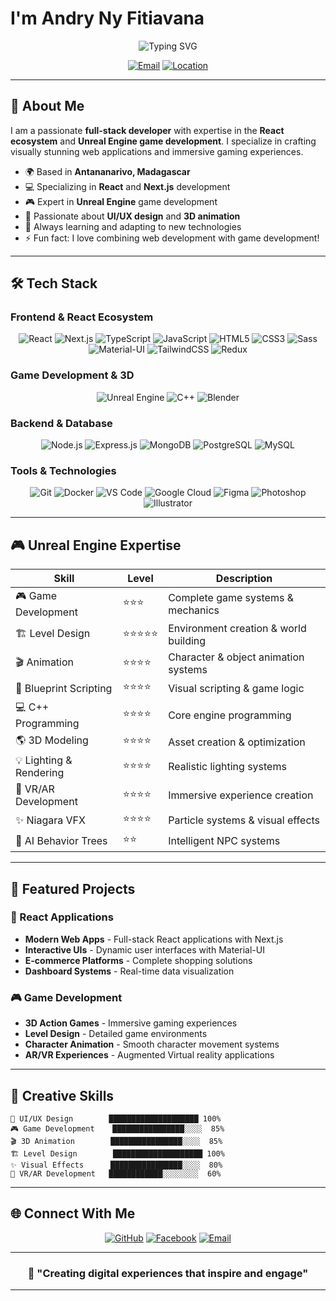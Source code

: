 # I'm **Andry Ny Fitiavana**

<div align="center">
  
![Typing SVG](https://readme-typing-svg.herokuapp.com?font=Orbitron&size=35&duration=3000&pause=1000&color=6079a2&center=true&vCenter=true&width=600&lines=UI/UX+Designer;React+Specialist;Unreal+Engine+Developer;Game+Designer+%26+Animator)
  
</div>

<div align="center">
  
[![Email](https://img.shields.io/badge/Email-andryfitia8%40gmail.com-blue?style=for-the-badge&logo=gmail&logoColor=white&color=0f1a2c&labelColor=1c1917)](mailto:andryfitia8@gmail.com)
[![Location](https://img.shields.io/badge/Location-Antananarivo%2C%20Madagascar-red?style=for-the-badge&logo=googlemaps&logoColor=white&color=0f1a2c&labelColor=1c1917)]()
  
</div>

---

## 🚀 About Me

I am a passionate **full-stack developer** with expertise in the **React ecosystem** and **Unreal Engine game development**. I specialize in crafting visually stunning web applications and immersive gaming experiences.

- 🌍 Based in **Antananarivo, Madagascar**
- 💻 Specializing in **React** and **Next.js** development
- 🎮 Expert in **Unreal Engine** game development
- 🎨 Passionate about **UI/UX design** and **3D animation**
- 🔧 Always learning and adapting to new technologies
- ⚡ Fun fact: I love combining web development with game development!

---

## 🛠️ Tech Stack

### Frontend & React Ecosystem
<div align="center">
  
![React](https://img.shields.io/badge/React-0f1a2c?style=for-the-badge&logo=react&logoColor=61DAFB)
![Next.js](https://img.shields.io/badge/Next.js-0f1a2c?style=for-the-badge&logo=next.js&logoColor=white)
![TypeScript](https://img.shields.io/badge/TypeScript-0f1a2c?style=for-the-badge&logo=typescript&logoColor=white)
![JavaScript](https://img.shields.io/badge/JavaScript-0f1a2c?style=for-the-badge&logo=javascript&logoColor=F7DF1E)
![HTML5](https://img.shields.io/badge/HTML5-0f1a2c?style=for-the-badge&logo=html5&logoColor=white)
![CSS3](https://img.shields.io/badge/CSS3-0f1a2c?style=for-the-badge&logo=css3&logoColor=white)
![Sass](https://img.shields.io/badge/Sass-0f1a2c?style=for-the-badge&logo=sass&logoColor=white)
![Material-UI](https://img.shields.io/badge/Material--UI-0f1a2c?style=for-the-badge&logo=material-ui&logoColor=white)
![TailwindCSS](https://img.shields.io/badge/Tailwind_CSS-0f1a2c?style=for-the-badge&logo=tailwind-css&logoColor=white)
![Redux](https://img.shields.io/badge/Redux-0f1a2c?style=for-the-badge&logo=redux&logoColor=white)
  
</div>

### Game Development & 3D
<div align="center">
  
![Unreal Engine](https://img.shields.io/badge/Unreal_Engine-313131?style=for-the-badge&logo=unreal-engine&logoColor=white)
![C++](https://img.shields.io/badge/C%2B%2B-0f1a2c?style=for-the-badge&logo=c%2B%2B&logoColor=white)
![Blender](https://img.shields.io/badge/Blender-313131?style=for-the-badge&logo=blender&logoColor=white)
  
</div>

### Backend & Database
<div align="center">
  
![Node.js](https://img.shields.io/badge/Node.js-0f1a2c?style=for-the-badge&logo=node.js&logoColor=white)
![Express.js](https://img.shields.io/badge/Express.js-0f1a2c?style=for-the-badge&logo=express&logoColor=white)
![MongoDB](https://img.shields.io/badge/MongoDB-0f1a2c?style=for-the-badge&logo=mongodb&logoColor=white)
![PostgreSQL](https://img.shields.io/badge/PostgreSQL-0f1a2c?style=for-the-badge&logo=postgresql&logoColor=white)
![MySQL](https://img.shields.io/badge/MySQL-0f1a2c?style=for-the-badge&logo=mysql&logoColor=white)
  
</div>

### Tools & Technologies
<div align="center">
  
![Git](https://img.shields.io/badge/Git-0f1a2c?style=for-the-badge&logo=git&logoColor=white)
![Docker](https://img.shields.io/badge/Docker-0f1a2c?style=for-the-badge&logo=docker&logoColor=white)
![VS Code](https://img.shields.io/badge/Rider-0f1a2c?style=for-the-badge&logo=visual-studio-code&logoColor=white)
![Google Cloud](https://img.shields.io/badge/Google_Cloud-0f1a2c?style=for-the-badge&logo=google-cloud&logoColor=white)
![Figma](https://img.shields.io/badge/Figma-0f1a2c?style=for-the-badge&logo=figma&logoColor=white)
![Photoshop](https://img.shields.io/badge/Photoshop-0f1a2c?style=for-the-badge&logo=adobe-photoshop&logoColor=white)
![Illustrator](https://img.shields.io/badge/Illustrator-0f1a2c?style=for-the-badge&logo=adobe-illustrator&logoColor=white)
  
</div>

---

## 🎮 Unreal Engine Expertise

| Skill | Level | Description |
|-------|-------|-------------|
| 🎮 Game Development | ⭐⭐⭐ | Complete game systems & mechanics |
| 🏗️ Level Design | ⭐⭐⭐⭐⭐ | Environment creation & world building |
| 🎬 Animation | ⭐⭐⭐⭐ | Character & object animation systems |
| 🔧 Blueprint Scripting | ⭐⭐⭐⭐ | Visual scripting & game logic |
| 💻 C++ Programming | ⭐⭐⭐⭐ | Core engine programming |
| 🌎 3D Modeling | ⭐⭐⭐⭐ | Asset creation & optimization |
| 💡 Lighting & Rendering | ⭐⭐⭐⭐ | Realistic lighting systems |
| 🎪 VR/AR Development | ⭐⭐⭐⭐ | Immersive experience creation |
| ✨ Niagara VFX | ⭐⭐⭐⭐ | Particle systems & visual effects |
| 🤖 AI Behavior Trees | ⭐⭐ | Intelligent NPC systems |

---


## 🌟 Featured Projects

### 🚀 React Applications
- **Modern Web Apps** - Full-stack React applications with Next.js
- **Interactive UIs** - Dynamic user interfaces with Material-UI
- **E-commerce Platforms** - Complete shopping solutions
- **Dashboard Systems** - Real-time data visualization

### 🎮 Game Development
- **3D Action Games** - Immersive gaming experiences
- **Level Design** - Detailed game environments
- **Character Animation** - Smooth character movement systems
- **AR/VR Experiences** - Augmented Virtual reality applications

---

## 🎨 Creative Skills

```
🎨 UI/UX Design        ████████████████████ 100%
🎮 Game Development    ████████████████░░░░  85%
🎬 3D Animation        ████████████████░░░░  85%
🏗️ Level Design        ████████████████████ 100%
✨ Visual Effects      ████████████████░░░░  80%
🎪 VR/AR Development   ████████████░░░░░░░░  60%
```

---

## 🌐 Connect With Me

<div align="center">
  
[![GitHub](https://img.shields.io/badge/GitHub-0f1a2c?style=for-the-badge&logo=github&logoColor=white)](https://github.com/Andryfitia)
[![Facebook](https://img.shields.io/badge/Facebook-1877F2?style=for-the-badge&logo=facebook&logoColor=white)](https://www.facebook.com/profile.php?id=100039060133896)
[![Email](https://img.shields.io/badge/Gmail-0f1a2c?style=for-the-badge&logo=gmail&logoColor=white)](mailto:andryfitia8@gmail.com)
  
</div>

---

<div align="center">
  
### 💫 "Creating digital experiences that inspire and engage"
  
  
</div>

---

<div align="center">
  
  
</div>
